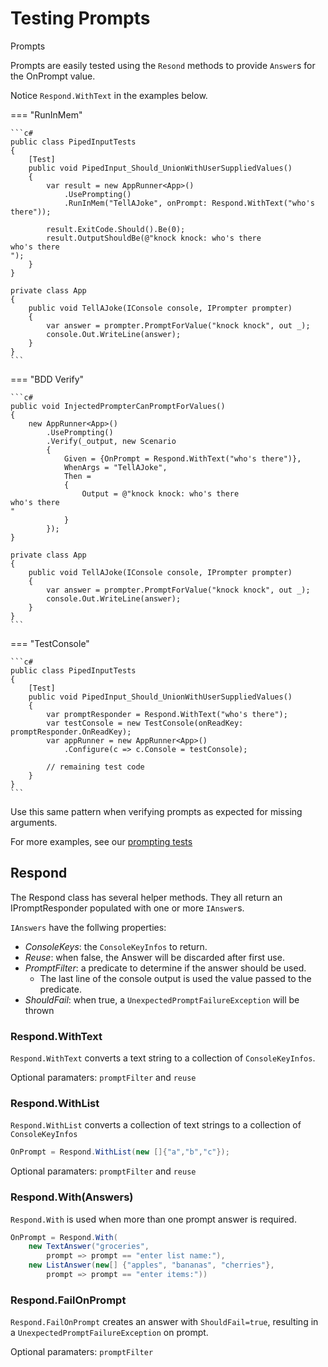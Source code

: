 # Testing Prompts

Prompts 

Prompts are easily tested using the `Resond` methods to provide `Answer`s for the OnPrompt value.

Notice `Respond.WithText` in the examples below.

=== "RunInMem"

    ```c#
    public class PipedInputTests
    {
        [Test]
        public void PipedInput_Should_UnionWithUserSuppliedValues()
        {
            var result = new AppRunner<App>()
                .UsePrompting()
                .RunInMem("TellAJoke", onPrompt: Respond.WithText("who's there"));

            result.ExitCode.Should().Be(0);
            result.OutputShouldBe(@"knock knock: who's there
    who's there
    ");
        }
    }

    private class App
    {
        public void TellAJoke(IConsole console, IPrompter prompter)
        {
            var answer = prompter.PromptForValue("knock knock", out _);
            console.Out.WriteLine(answer);
        }
    }
    ```

=== "BDD Verify"

    ```c#
    public void InjectedPrompterCanPromptForValues()
    {
        new AppRunner<App>()
            .UsePrompting()
            .Verify(_output, new Scenario
            {
                Given = {OnPrompt = Respond.WithText("who's there")},
                WhenArgs = "TellAJoke",
                Then =
                {
                    Output = @"knock knock: who's there
    who's there
    "
                }
            });
    }

    private class App
    {
        public void TellAJoke(IConsole console, IPrompter prompter)
        {
            var answer = prompter.PromptForValue("knock knock", out _);
            console.Out.WriteLine(answer);
        }
    }
    ```

=== "TestConsole"

    ```c#
    public class PipedInputTests
    {
        [Test]
        public void PipedInput_Should_UnionWithUserSuppliedValues()
        {
            var promptResponder = Respond.WithText("who's there");
            var testConsole = new TestConsole(onReadKey: promptResponder.OnReadKey);
            var appRunner = new AppRunner<App>()
                .Configure(c => c.Console = testConsole);

            // remaining test code
        }
    }
    ```

Use this same pattern when verifying prompts as expected for missing arguments.

For more examples, see our [prompting tests](https://github.com/bilal-fazlani/commanddotnet/tree/master/CommandDotNet.Tests/FeatureTests/Prompting)

## Respond

The Respond class has several helper methods. They all return an IPromptResponder populated with one or more `IAnswer`s.

`IAnswers` have the follwing properties:

* *ConsoleKeys*: the `ConsoleKeyInfos` to return.
* *Reuse*: when false, the Answer will be discarded after first use.
* *PromptFilter*: a predicate to determine if the answer should be used. 
    * The last line of the console output is used the value passed to the predicate.
* *ShouldFail*: when true, a `UnexpectedPromptFailureException` will be thrown


### Respond.WithText

`Respond.WithText` converts a text string to a collection of `ConsoleKeyInfos`.

Optional paramaters: `promptFilter` and `reuse`

### Respond.WithList

`Respond.WithList` converts a collection of text strings to a collection of `ConsoleKeyInfos`

```c#
OnPrompt = Respond.WithList(new []{"a","b","c"});
```

Optional paramaters: `promptFilter` and `reuse`

### Respond.With(Answers)

`Respond.With` is used when more than one prompt answer is required.

```c#
OnPrompt = Respond.With(
    new TextAnswer("groceries", 
        prompt => prompt == "enter list name:"),
    new ListAnswer(new[] {"apples", "bananas", "cherries"},
        prompt => prompt == "enter items:"))
```

### Respond.FailOnPrompt

`Respond.FailOnPrompt` creates an answer with `ShouldFail=true`, resulting in a `UnexpectedPromptFailureException` on prompt.

Optional paramaters: `promptFilter`
